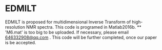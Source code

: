 # EDMILT
EDMILT is proposed for multidimensional Inverse Transform of high-resolution NMR spectra.
This code is programed in Matlab2016b.
** 'M6.mat' is too big to be uploaded. If necessary, please email 646332908@qq.com . 
This code will be further completed, once our paper is be accepted.
